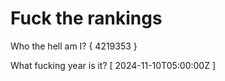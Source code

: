 # Fuck the rankings

Who the hell am I?
{ 4219353 }

What fucking year is it?
[ 2024-11-10T05:00:00Z ]
